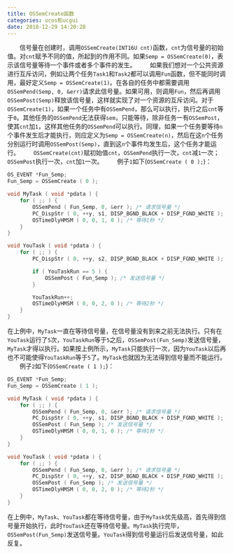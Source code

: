 ```yaml
---
title: OSSemCreate函数
categories: ucos和ucgui
date: 2018-12-29 14:20:28
---
```

&emsp;&emsp;信号量在创建时，调用`OSSemCreate(INT16U cnt)`函数，`cnt`为信号量的初始值。对`cnt`赋予不同的值，所起到的作用不同。如果`Semp = OSSemCreate(0)`，表示该信号量等待一个事件或者多个事件的发生。<!--more-->
&emsp;&emsp;如果我们想对一个公共资源进行互斥访问，例如让两个任务`Task1`和`Task2`都可以调用`Fun`函数，但不能同时调用，最好定义`Semp = OSSemCreate(1)`。在各自的任务中都需要调用`OSSemPend(Semp, 0, &err)`请求此信号量。如果可用，则调用`Fun`，然后再调用`OSSemPost(Semp)`释放该信号量，这样就实现了对一个资源的互斥访问。对于`OSSemCreate(1)`，如果一个任务中有`OSSemPend`，那么可以执行，执行之后`cnt`等于`0`。其他任务的`OSSemPend`无法获得`sem`，只能等待，除非任务一有`OSSemPost`，使其`cnt`加`1`，这样其他任务的`OSSemPend`可以执行。同理，如果一个任务要等待`n`个事件发生后才能执行，则应定义为`Semp = OSSemCreate(n)`，然后在这`n`个任务分别运行时调用`OSSemPost(Semp)`，直到这`n`个事件均发生后，这个任务才能运行。
&emsp;&emsp;`OSSemCreate(cnt)`赋初始值`cnt`，`OSSemPend`执行一次，`cnt`减`1`一次；`OSSemPost`执行一次，`cnt`加`1`一次。
&emsp;&emsp;例子`1`如下(`OSSemCreate ( 0 );`)：

``` cpp
OS_EVENT *Fun_Semp;
Fun_Semp = OSSemCreate ( 0 );

void MyTask ( void *pdata ) {
    for ( ;; ) {
        OSSemPend ( Fun_Semp, 0, &err ); /* 请求信号量 */
        PC_DispStr ( 0, ++y, s1, DISP_BGND_BLACK + DISP_FGND_WHITE );
        OSTimeDlyHMSM ( 0, 0, 1, 0 ); /* 等待1秒 */
    }
}

void YouTask ( void *pdata ) {
    for ( ;; ) {
        PC_DispStr ( 0, ++y, s2, DISP_BGND_BLACK + DISP_FGND_WHITE );

        if ( YouTaskRun == 5 ) {
            OSSemPost ( Fun_Semp ); /* 发送信号量 */
        }

        YouTaskRun++;
        OSTimeDlyHMSM ( 0, 0, 2, 0 ); /* 等待2秒 */
    }
}
```

在上例中，`MyTask`一直在等待信号量，在信号量没有到来之前无法执行。只有在`YouTask`运行了`5`次，`YouTaskRun`等于`5`之后，`OSSemPost(Fun_Semp)`发送信号量，`MyTask`才得以执行。如果按上例所示，`MyTask`只能执行一次，因为`YouTask`以后再也不可能使得`YouTaskRun`等于`5`了。`MyTask`也就因为无法得到信号量而不能运行。
&emsp;&emsp;例子`2`如下(`OSSemCreate ( 1 );`)：

``` cpp
OS_EVENT *Fun_Semp;
Fun_Semp = OSSemCreate ( 1 );

void MyTask ( void *pdata ) {
    for ( ;; ) {
        OSSemPend ( Fun_Semp, 0, &err ); /* 请求信号量 */
        PC_DispStr ( 0, ++y, s1, DISP_BGND_BLACK + DISP_FGND_WHITE );
        OSSemPost ( Fun_Semp ); /* 发送信号量 */
        OSTimeDlyHMSM ( 0, 0, 1, 0 ); /* 等待1秒 */
    }
}

void YouTask ( void *pdata ) {
    for ( ;; ) {
        OSSemPend ( Fun_Semp, 0, &err ); /* 请求信号量 */
        PC_DispStr ( 0, ++y, s2, DISP_BGND_BLACK + DISP_FGND_WHITE );
        OSSemPost ( Fun_Semp ); /* 发送信号量 */
        OSTimeDlyHMSM ( 0, 0, 2, 0 ); /* 等待2秒 */
    }
}
```

在上例中，`MyTask`、`YouTask`都在等待信号量，由于`MyTask`优先级高，首先得到信号量开始执行，此时`YouTask`还在等待信号量。`MyTask`执行完毕，`OSSemPost(Fun_Semp)`发送信号量。`YouTask`得到信号量运行后发送信号量，如此反复。